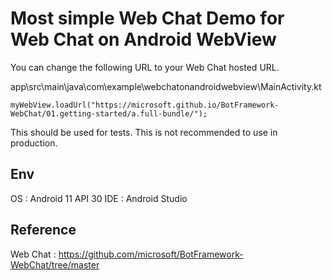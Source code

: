 # Most simple Web Chat Demo for Web Chat on Android WebView
You can change the following URL to your Web Chat hosted URL.

app\src\main\java\com\example\webchatonandroidwebview\MainActivity.kt
```
myWebView.loadUrl("https://microsoft.github.io/BotFramework-WebChat/01.getting-started/a.full-bundle/");
```

This should be used for tests.
This is not recommended to use in production.

## Env
OS : Android 11 API 30
IDE : Android Studio

## Reference
Web Chat : 
https://github.com/microsoft/BotFramework-WebChat/tree/master